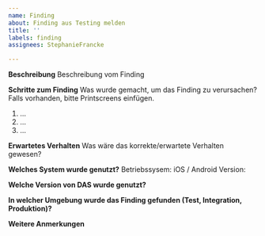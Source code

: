 ```yaml
---
name: Finding
about: Finding aus Testing melden
title: ''
labels: finding
assignees: StephanieFrancke

---
```


**Beschreibung**
Beschreibung vom Finding

**Schritte zum Finding**
Was wurde gemacht, um das Finding zu verursachen? Falls vorhanden, bitte Printscreens einfügen.
1. ...
2. ...
3. ...

**Erwartetes Verhalten**
Was wäre das korrekte/erwartete Verhalten gewesen?

**Welches System wurde genutzt?**
Betriebssysem: iOS / Android
Version:

**Welche Version von DAS wurde genutzt?**


**In welcher Umgebung wurde das Finding gefunden (Test, Integration, Produktion)?**


**Weitere Anmerkungen**
